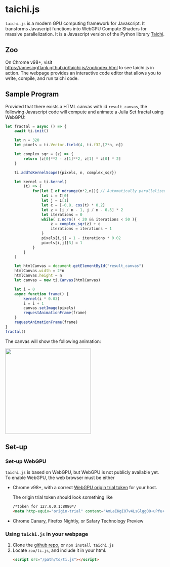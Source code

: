 # taichi.js

`taichi.js` is a modern GPU computing framework for Javascript. It transforms Javascript functions into WebGPU Compute Shaders for massive parallelization. It is a Javascript version of the Python library [Taichi](https://github.com/taichi-dev/taichi).

## Zoo

On Chrome v98+, visit https://amesingflank.github.io/taichi.js/zoo/index.html to see taichi.js in action. The webpage provides an interactive code editor that allows you to write, compile, and run taichi code.

## Sample Program

Provided that there exists a HTML canvas with id `result_canvas`, the following Javascript code will compute and animate a Julia Set fractal using WebGPU:

```js
let fractal = async () => {
    await ti.init() 

    let n = 320
    let pixels = ti.Vector.field(4, ti.f32,[2*n, n])

    let complex_sqr = (z) => {
        return [z[0]**2 - z[1]**2, z[1] * z[0] * 2]
    } 

    ti.addToKernelScope({pixels, n, complex_sqr}) 

    let kernel = ti.kernel(
        (t) => {
            for(let I of ndrange(n*2,n)){ // Automatically parallelized
                let i = I[0]
                let j = I[1]
                let c = [-0.8, cos(t) * 0.2]
                let z = [i / n - 1, j / n - 0.5] * 2
                let iterations = 0
                while( z.norm() < 20 && iterations < 50 ){
                    z = complex_sqr(z) + c
                    iterations = iterations + 1
                }
                pixels[i,j] = 1 - iterations * 0.02
                pixels[i,j][3] = 1
            }
        }
    )

    let htmlCanvas = document.getElementById("result_canvas")
    htmlCanvas.width = 2*n
    htmlCanvas.height = n
    let canvas = new ti.Canvas(htmlCanvas)

    let i = 0
    async function frame() {
        kernel(i * 0.03)
        i = i + 1
        canvas.setImage(pixels)
        requestAnimationFrame(frame)
    }
    requestAnimationFrame(frame)
}
fractal()
```
The canvas will show the following animation:

</a><img src="https://raw.githubusercontent.com/taichi-dev/public_files/master/taichi/fractal_small.gif" height="270px">

## Set-up

### Set-up WebGPU

`taichi.js` is based on WebGPU, but WebGPU is not publicly available yet. To enable WebGPU, the web browser must be either
* Chrome v98+, with a correct [WebGPU origin trial token](https://github.com/GoogleChrome/OriginTrials/blob/gh-pages/developer-guide.md) for your host.

  The origin trial token should look something like
  ```html
  /*token for 127.0.0.1:8080*/
  <meta http-equiv="origin-trial" content="AmLeIKgIO7v4LsGlggOO+uPfu+0GtBaIufDglDXjaD3phTLW7aH6OrNqfgx67gTCplF0JnRVrI/xXOpFRACrLwIAAABJeyJvcmlnaW4iOiJodHRwOi8vMTI3LjAuMC4xOjgwODAiLCJmZWF0dXJlIjoiV2ViR1BVIiwiZXhwaXJ5IjoxNjUyODMxOTk5fQ==">

  ```

* Chrome Canary, Firefox Nightly, or Safary Technology Preview

### Using `taichi.js` in your webpage

1. Clone the [github repo](https://github.com/AmesingFlank/taichi.js), or `npm install taichi.js`
2. Locate `zoo/ti.js`, and include it in your html.
    ```html
    <script src="/path/to/ti.js"></script>
    ```

